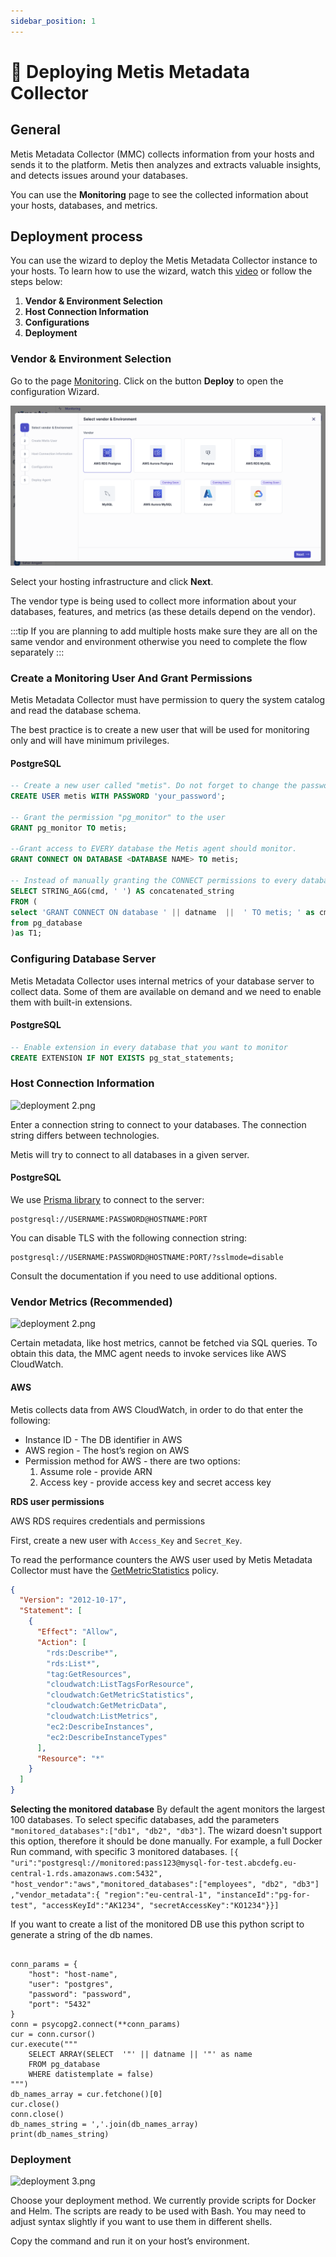 ```yaml
---
sidebar_position: 1
---
```


# 🤖 Deploying Metis Metadata Collector

## General

Metis Metadata Collector (MMC) collects information from your hosts and sends it to the platform. Metis then analyzes and extracts valuable insights, and detects issues around your databases.

You can use the **Monitoring** page to see the collected information about your hosts, databases, and metrics.

## Deployment process

You can use the wizard to deploy the Metis Metadata Collector instance to your hosts. To learn how to use the wizard, watch this [video](https://youtu.be/K8yMuhfBGfU) or follow the steps below:

1. **Vendor & Environment Selection**
2. **Host Connection Information**
3. **Configurations**
4. **Deployment**

### **Vendor & Environment Selection**

Go to the page [Monitoring](https://app.metisdata.io/monitoring). Click on the button **Deploy** to open the configuration Wizard.

![Untitled](../Quickstart/New_PG_Wizard_Select_vendor.png)

Select your hosting infrastructure and click **Next**.

The vendor type is being used to collect more information about your databases, features, and metrics (as these details depend on the vendor).

:::tip
If you are planning to add multiple hosts make sure they are all on the same vendor and environment otherwise you need to complete the flow separately
:::

### Create a Monitoring User And Grant Permissions

Metis Metadata Collector must have permission to query the system catalog and read the database schema.

The best practice is to create a new user that will be used for monitoring only and will have minimum privileges.

#### PostgreSQL

```sql
-- Create a new user called "metis". Do not forget to change the password.
CREATE USER metis WITH PASSWORD 'your_password';

-- Grant the permission "pg_monitor" to the user
GRANT pg_monitor TO metis;

--Grant access to EVERY database the Metis agent should monitor.
GRANT CONNECT ON DATABASE <DATABASE NAME> TO metis;

-- Instead of manually granting the CONNECT permissions to every database in case of a large number of databases, utilize the following SQL query to generate SQL commands for all databases.
SELECT STRING_AGG(cmd, ' ') AS concatenated_string
FROM (
select 'GRANT CONNECT ON database ' || datname  ||  ' TO metis; ' as cmd
from pg_database 
)as T1;
```

### Configuring Database Server

Metis Metadata Collector uses internal metrics of your database server to collect data. Some of them are available on demand and we need to enable them with built-in extensions.

#### PostgreSQL

```sql
-- Enable extension in every database that you want to monitor
CREATE EXTENSION IF NOT EXISTS pg_stat_statements;
```

### Host Connection Information

![deployment 2.png](Deploy%20Metis%20Agent/dep_2.png)

Enter a connection string to connect to your databases. The connection string differs between technologies.

Metis will try to connect to all databases in a given server.

#### PostgreSQL

We use [Prisma library](https://www.prisma.io/docs/orm/reference/connection-urls#postgresql) to connect to the server:

```
postgresql://USERNAME:PASSWORD@HOSTNAME:PORT
```

You can disable TLS with the following connection string:

```
postgresql://USERNAME:PASSWORD@HOSTNAME:PORT/?sslmode=disable
```

Consult the documentation if you need to use additional options.

### Vendor Metrics (Recommended)

![deployment 2.png](Deploy%20Metis%20Agent/dep_2.png)

Certain metadata, like host metrics, cannot be fetched via SQL queries. To obtain this data, the MMC agent needs to invoke services like AWS CloudWatch.

#### AWS

Metis collects data from AWS CloudWatch, in order to do that enter the following:

- Instance ID - The DB identifier in AWS
- AWS region - The host’s region on AWS
- Permission method for AWS - there are two options:
  1. Assume role - provide ARN
  2. Access key - provide access key and secret access key

**RDS user permissions**

AWS RDS requires credentials and permissions

First, create a new user with `Access_Key` and `Secret_Key`.

To read the performance counters the AWS user used by Metis Metadata Collector must have the [GetMetricStatistics](https://www.docs.metisdata.io/.aws.amazon.com/AmazonCloudWatch/latest/APIReference/API_GetMetricStatistics.html) policy.

```json
{
  "Version": "2012-10-17",
  "Statement": [
    {
      "Effect": "Allow",
      "Action": [
        "rds:Describe*",
        "rds:List*",
        "tag:GetResources",
        "cloudwatch:ListTagsForResource",
        "cloudwatch:GetMetricStatistics",
        "cloudwatch:GetMetricData",
        "cloudwatch:ListMetrics",
        "ec2:DescribeInstances",
        "ec2:DescribeInstanceTypes"
      ],
      "Resource": "*"
    }
  ]
}
```
**Selecting the monitored database**
By default the agent monitors the largest 100 databases. To select specific databases, add the parameters ```"monitored_databases":["db1", "db2", "db3"]```. The wizard doesn't support this option, therefore it should be done manually. 
For example, a full Docker Run command, with specific 3 monitored databases. 
```[{ "uri":"postgresql://monitored:pass123@mysql-for-test.abcdefg.eu-central-1.rds.amazonaws.com:5432", "host_vendor":"aws","monitored_databases":["employees", "db2", "db3"] ,"vendor_metadata":{ "region":"eu-central-1", "instanceId":"pg-for-test", "accessKeyId":"AK1234", "secretAccessKey":"KO1234"}}]```

If you want to create a list of the monitored DB use this python script to generate a string of the db names. 
``` import psycopg2

conn_params = {
    "host": "host-name",
    "user": "postgres",
    "password": "password",
    "port": "5432"
}
conn = psycopg2.connect(**conn_params)
cur = conn.cursor()
cur.execute("""
    SELECT ARRAY(SELECT  '"' || datname || '"' as name
    FROM pg_database 
    WHERE datistemplate = false)
""")
db_names_array = cur.fetchone()[0]
cur.close()
conn.close()
db_names_string = ','.join(db_names_array)
print(db_names_string)
```

### Deployment

![deployment 3.png](Deploy%20Metis%20Agent/dep_3.png)

Choose your deployment method. We currently provide scripts for Docker and Helm. The scripts are ready to be used with Bash. You may need to adjust syntax slightly if you want to use them in different shells.

Copy the command and run it on your host’s environment.
